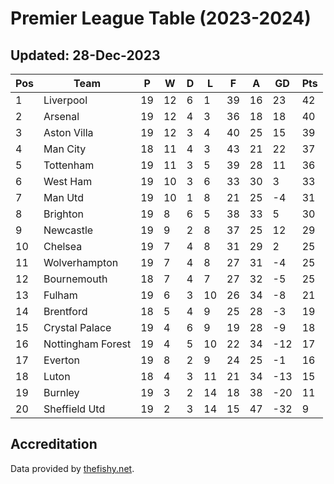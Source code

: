 # Premier League Table (2023-2024)
## Updated: 28-Dec-2023

| Pos | Team | P | W | D | L | F | A | GD | Pts |
| --- | --- | --- | --- | --- | --- | --- | --- | --- | --- |
| 1 | Liverpool | 19 | 12 | 6 | 1 | 39 | 16 | 23 | 42 |
| 2 | Arsenal | 19 | 12 | 4 | 3 | 36 | 18 | 18 | 40 |
| 3 | Aston Villa | 19 | 12 | 3 | 4 | 40 | 25 | 15 | 39 |
| 4 | Man City | 18 | 11 | 4 | 3 | 43 | 21 | 22 | 37 |
| 5 | Tottenham | 19 | 11 | 3 | 5 | 39 | 28 | 11 | 36 |
| 6 | West Ham | 19 | 10 | 3 | 6 | 33 | 30 | 3 | 33 |
| 7 | Man Utd | 19 | 10 | 1 | 8 | 21 | 25 | -4 | 31 |
| 8 | Brighton | 19 | 8 | 6 | 5 | 38 | 33 | 5 | 30 |
| 9 | Newcastle | 19 | 9 | 2 | 8 | 37 | 25 | 12 | 29 |
| 10 | Chelsea | 19 | 7 | 4 | 8 | 31 | 29 | 2 | 25 |
| 11 | Wolverhampton | 19 | 7 | 4 | 8 | 27 | 31 | -4 | 25 |
| 12 | Bournemouth | 18 | 7 | 4 | 7 | 27 | 32 | -5 | 25 |
| 13 | Fulham | 19 | 6 | 3 | 10 | 26 | 34 | -8 | 21 |
| 14 | Brentford | 18 | 5 | 4 | 9 | 25 | 28 | -3 | 19 |
| 15 | Crystal Palace | 19 | 4 | 6 | 9 | 19 | 28 | -9 | 18 |
| 16 | Nottingham Forest | 19 | 4 | 5 | 10 | 22 | 34 | -12 | 17 |
| 17 | Everton | 19 | 8 | 2 | 9 | 24 | 25 | -1 | 16 |
| 18 | Luton | 18 | 4 | 3 | 11 | 21 | 34 | -13 | 15 |
| 19 | Burnley | 19 | 3 | 2 | 14 | 18 | 38 | -20 | 11 |
| 20 | Sheffield Utd | 19 | 2 | 3 | 14 | 15 | 47 | -32 | 9 |

## Accreditation 

Data provided by [thefishy.net](https://www.thefishy.net/).